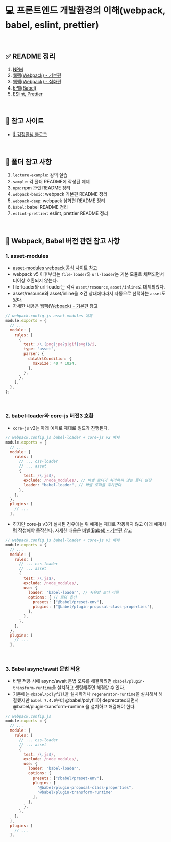 # 💻 프론트엔드 개발환경의 이해(webpack, babel, eslint, prettier)

<br />

## ✅ README 정리

1. [NPM](https://github.com/ssi02014/front_development_environment/tree/master/npm)
2. [웹팩(Webpack) - 기본편](https://github.com/ssi02014/front_development_environment/tree/master/webpack-basic)
3. [웹팩(Webpack) - 심화편](https://github.com/ssi02014/front_development_environment/tree/master/webpack-deep)
4. [바벨(Babel)](https://github.com/ssi02014/front_development_environment/tree/master/babel)
5. [ESlint, Prettier](https://github.com/ssi02014/front_development_environment/tree/master/eslint-prettier)

<br />

## 👀 참고 사이트

- [📖 김정환님 블로그](https://jeonghwan-kim.github.io/series/2019/12/09/frontend-dev-env-npm.html)

<br />

## 👀 폴더 참고 사항

1. `lecture-example`: 강의 실습
2. `sample`: 각 폴더 README에 작성된 예제
3. `npm`: npm 관련 README 정리
4. `webpack-basic`: webpack 기본편 README 정리
5. `webpack-deep`: webpack 심화편 README 정리
6. `babel`: babel README 정리
7. `eslint-prettier`: eslint, prettier README 정리

<br />

## 🔖 Webpack, Babel 버전 관련 참고 사항

### 1. asset-modules

- [asset-modules webpack 공식 사이트 참고](https://webpack.js.org/guides/asset-modules)
- webpack v5 이후부터는 `file-loader`와 `url-loader`는 기본 모듈로 채택되면서 더이상 호환되지 않는다.
- file-loader와 url-loader는 각각 `asset/resource`, `asset/inline`로 대체되었다.
- asset/resource와 asset/inline을 조건 상태에따라서 자동으로 선택하는 `asset`도 있다.
- 자세한 내용은 [웹팩(Webpack) - 기본편](https://github.com/ssi02014/front_development_environment/tree/master/webpack-basic) 참고

```js
// webpack.config.js asset-modules 예제
module.exports = {
  // ...
  module: {
    rules: [
      {
        test: /\.(png|jpe?g|gif|svg)$/i,
        type: "asset",
        parser: {
          dataUrlCondition: {
            maxSize: 40 * 1024,
          },
        },
      },
    ],
  },
};
```

<br />

### 2. babel-loader와 core-js 버전3 호환

- `core-js` v2는 아래 예제로 제대로 빌드가 진행된다.

```js
// webpack.config.js babel-loader + core-js v2 예제
module.exports = {
  // ...
  module: {
    rules: [
      // ... css-loader
      // ... asset
      {
        test: /\.js$/,
        exclude: /node_modules/, // 바벨 로더가 처리하지 않는 폴더 설정
        loader: "babel-loader", // 바벨 로더를 추가한다
      },
    ],
  },
  plugins: [
    // ...
  ],
```

- 하지만 core-js v3가 설치된 경우에는 위 예제는 제대로 작동하지 않고 아래 예제처럼 작성해야 동작한다. 자세한 내용은 [바벨(Babel) - 기본편](https://github.com/ssi02014/front_development_environment/tree/master/babel) 참고

```js
// webpack.config.js babel-loader + core-js v3 예제
module.exports = {
  // ...
  module: {
    rules: [
      // ... css-loader
      // ... asset
      {
        test: /\.js$/,
        exclude: /node_modules/,
        use: {
          loader: "babel-loader", // 사용할 로더 이름
          options: { // 로더 옵션
            presets: ["@babel/preset-env"],
            plugins: ["@babel/plugin-proposal-class-properties"],
          },
        },
      },
    ],
  },
  plugins: [
    // ...
  ],
```

<br />

### 3. Babel async/await 문법 적용

- 바벨 적용 시에 async/await 문법 오류를 해결하려면 `@babel/plugin-transform-runtime`을 설치하고 셋팅해주면 해결할 수 있다.
- 기존에는 `@babel/polyfill`을 설치하거나 `regenerator-runtime`을 설치해서 해결했지만 `babel 7.4.0`부터 @babel/polyfill이 deprecated되면서 @babel/plugin-transform-runtime 을 설치하고 해결해야 한다.

```js
// webpack.config.js
module.exports = {
  // ...
  module: {
    rules: [
      // ... css-loader
      // ... asset
      {
        test: /\.js$/,
        exclude: /node_modules/,
        use: {
          loader: "babel-loader",
          options: {
            presets: ["@babel/preset-env"],
            plugins: [
              "@babel/plugin-proposal-class-properties",
              "@babel/plugin-transform-runtime"
            ],
          },
        },
      },
    ],
  },
  plugins: [
    // ...
  ],
```

<br />
